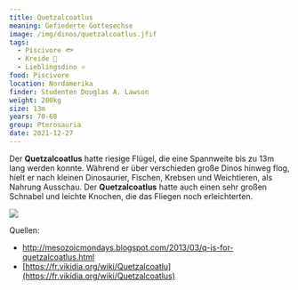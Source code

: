 ```yaml
---
title: Quetzalcoatlus
meaning: Gefiederte Gottesechse
image: /img/dinos/quetzalcoatlus.jfif
tags:
  - Piscivore 🐟
  - Kreide 🦴
  - Lieblingsdino ⭐
food: Piscivore
location: Nordamerika
finder: Studenten Douglas A. Lawson
weight: 200kg
size: 13m
years: 70-68
group: Pterosauria
date: 2021-12-27
---
```

Der **Quetzalcoatlus** hatte riesige Flügel, die eine Spannweite bis zu 13m lang werden konnte. Während er über verschieden große Dinos hinweg flog, hielt er nach kleinen Dinosaurier, Fischen, Krebsen und Weichtieren, als Nahrung Ausschau. Der **Quetzalcoatlus** hatte auch einen sehr großen Schnabel und leichte Knochen, die das Fliegen noch erleichterten. 

![](/img/dinos/quetzalcoatlus2.jpg)



Quellen:

* <http://mesozoicmondays.blogspot.com/2013/03/q-is-for-quetzalcoatlus.html>
* [https://fr.vikidia.org/wiki/Quetzalcoatlu](https://fr.vikidia.org/wiki/Quetzalcoatlus)